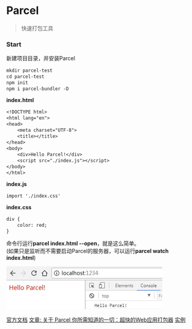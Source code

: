 # Parcel
> 快速打包工具

### Start  
新建项目目录，并安装Parcel

	mkdir parcel-test
	cd parcel-test
	npm init
	npm i parcel-bundler -D

**index.html**

	<!DOCTYPE html>
	<html lang="en">
	<head>
		<meta charset="UTF-8">
		<title></title>
	</head>
	<body>
		<div>Hello Parcel!</div>
		<script src="./index.js"></script>
	</body>
	</html>

**index.js**

	import './index.css'

**index.css**

	div {
		color: red;
	}

命令行运行**parcel index.html --open**，就是这么简单。  
(如果只是监听而不需要启动Parcel的服务器，可以运行**parcel watch index.html**)

![image](/dist/images/parcel/hello.jpg)

[官方文档](https://parceljs.org/)
[文章: 关于 Parcel 你所需知道的一切：超快的Web应用打包器](http://www.css88.com/archives/9187)
[实例](https://github.com/linfuxiang/parcel-test)